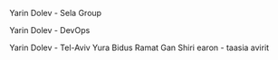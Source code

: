 Yarin Dolev - Sela Group

Yarin Dolev - DevOps

Yarin Dolev - Tel-Aviv
Yura Bidus Ramat Gan
Shiri earon - taasia avirit

